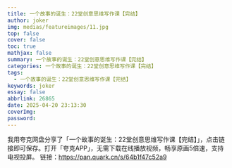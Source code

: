 ```yaml
---
title: 一个故事的诞生：22堂创意思维写作课【完结】
author: joker
img: medias/featureimages/11.jpg
top: false
cover: false
toc: true
mathjax: false
summary: 一个故事的诞生：22堂创意思维写作课【完结】
categories: 一个故事的诞生：22堂创意思维写作课【完结】
tags:
  - 一个故事的诞生：22堂创意思维写作课【完结】
keywords: joker
essay: false
abbrlink: 26865
date: 2025-04-20 23:13:30
coverImg:
password:
---
```


我用夸克网盘分享了「一个故事的诞生：22堂创意思维写作课【完结】」，点击链接即可保存。打开「夸克APP」，无需下载在线播放视频，畅享原画5倍速，支持电视投屏。
链接：https://pan.quark.cn/s/64b1f47c52a9
